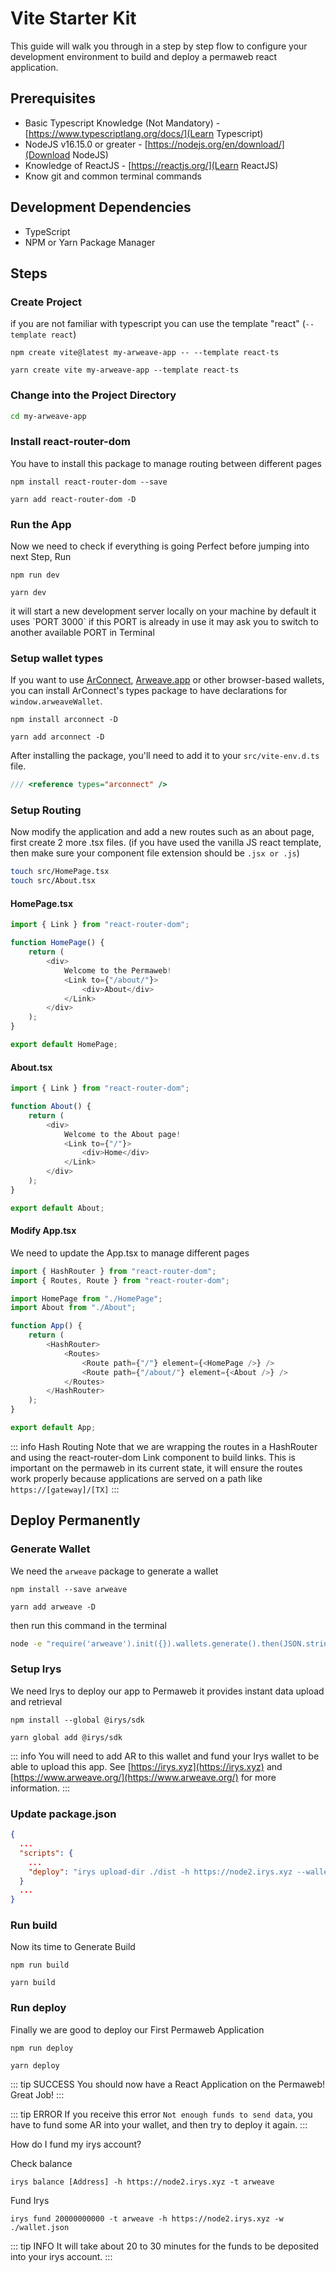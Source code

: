 # Vite Starter Kit

This guide will walk you through in a step by step flow to configure your development environment to build and deploy a permaweb react application.

## Prerequisites

-   Basic Typescript Knowledge (Not Mandatory) - [https://www.typescriptlang.org/docs/](Learn Typescript)
-   NodeJS v16.15.0 or greater - [https://nodejs.org/en/download/](Download NodeJS)
-   Knowledge of ReactJS - [https://reactjs.org/](Learn ReactJS)
-   Know git and common terminal commands

## Development Dependencies

-   TypeScript
-   NPM or Yarn Package Manager

## Steps

### Create Project

if you are not familiar with typescript you can use the template "react" (`--template react`)

<CodeGroup>
  <CodeGroupItem title="NPM">
  
```console:no-line-numbers
npm create vite@latest my-arweave-app -- --template react-ts
```

  </CodeGroupItem>
  <CodeGroupItem title="YARN">
  
```console:no-line-numbers
yarn create vite my-arweave-app --template react-ts
```

  </CodeGroupItem>
</CodeGroup>

### Change into the Project Directory

```sh
cd my-arweave-app
```

### Install react-router-dom

You have to install this package to manage routing between different pages

<CodeGroup>
  <CodeGroupItem title="NPM">
  
```console:no-line-numbers
npm install react-router-dom --save
```

  </CodeGroupItem>
  <CodeGroupItem title="YARN">
  
```console:no-line-numbers
yarn add react-router-dom -D
```

  </CodeGroupItem>
</CodeGroup>

### Run the App

Now we need to check if everything is going Perfect before jumping into next Step, Run
<CodeGroup>
<CodeGroupItem title="NPM">

```console:no-line-numbers
npm run dev
```

  </CodeGroupItem>
  <CodeGroupItem title="YARN">
  
```console:no-line-numbers
yarn dev
```

  </CodeGroupItem>
</CodeGroup>
it will start a new development server locally on your machine by default it uses `PORT 3000` if this PORT is already in use
it may ask you to switch to another available PORT in Terminal

### Setup wallet types

If you want to use [ArConnect](https://arconnect.io), [Arweave.app](https://arweave.app) or other browser-based wallets, you can install ArConnect's types package to have declarations for `window.arweaveWallet`.
<CodeGroup>
<CodeGroupItem title="NPM">

```console:no-line-numbers
npm install arconnect -D
```

  </CodeGroupItem>
  <CodeGroupItem title="YARN">
  
```console:no-line-numbers
yarn add arconnect -D
```

  </CodeGroupItem>
</CodeGroup>

After installing the package, you'll need to add it to your `src/vite-env.d.ts` file.

```ts
/// <reference types="arconnect" />
```

### Setup Routing

Now modify the application and add a new routes such as an about page, first create 2 more .tsx files. (if you have used the vanilla JS react template, then make sure your component file extension should be `.jsx or .js`)

```sh
touch src/HomePage.tsx
touch src/About.tsx
```

#### HomePage.tsx

```ts
import { Link } from "react-router-dom";

function HomePage() {
	return (
		<div>
			Welcome to the Permaweb!
			<Link to={"/about/"}>
				<div>About</div>
			</Link>
		</div>
	);
}

export default HomePage;
```

#### About.tsx

```ts
import { Link } from "react-router-dom";

function About() {
	return (
		<div>
			Welcome to the About page!
			<Link to={"/"}>
				<div>Home</div>
			</Link>
		</div>
	);
}

export default About;
```

#### Modify App.tsx

We need to update the App.tsx to manage different pages

```ts
import { HashRouter } from "react-router-dom";
import { Routes, Route } from "react-router-dom";

import HomePage from "./HomePage";
import About from "./About";

function App() {
	return (
		<HashRouter>
			<Routes>
				<Route path={"/"} element={<HomePage />} />
				<Route path={"/about/"} element={<About />} />
			</Routes>
		</HashRouter>
	);
}

export default App;
```

::: info Hash Routing
Note that we are wrapping the routes in a HashRouter and using the react-router-dom Link component to build links.
This is important on the permaweb in its current state, it will ensure the routes work properly because applications
are served on a path like `https://[gateway]/[TX]`
:::

## Deploy Permanently

### Generate Wallet

We need the `arweave` package to generate a wallet

<CodeGroup>
<CodeGroupItem title="NPM">

```console:no-line-numbers
npm install --save arweave
```

  </CodeGroupItem>
  <CodeGroupItem title="YARN">
  
```console:no-line-numbers
yarn add arweave -D
```

  </CodeGroupItem>
</CodeGroup>

then run this command in the terminal

```sh
node -e "require('arweave').init({}).wallets.generate().then(JSON.stringify).then(console.log.bind(console))" > wallet.json
```

### Setup Irys

We need Irys to deploy our app to Permaweb it provides instant data upload and retrieval

<CodeGroup>
  <CodeGroupItem title="NPM">
  
```console:no-line-numbers
npm install --global @irys/sdk
```

  </CodeGroupItem>
  <CodeGroupItem title="YARN">
  
```console:no-line-numbers
yarn global add @irys/sdk
```

  </CodeGroupItem>
</CodeGroup>

::: info
You will need to add AR to this wallet and fund your Irys wallet to be able to upload this app. See [https://irys.xyz](https://irys.xyz) and [https://www.arweave.org/](https://www.arweave.org/) for more information.
:::

### Update package.json

```json
{
  ...
  "scripts": {
    ...
    "deploy": "irys upload-dir ./dist -h https://node2.irys.xyz --wallet ./wallet.json -t arweave --index-file index.html --no-confirmation"
  }
  ...
}
```

### Run build

Now its time to Generate Build

<CodeGroup>
  <CodeGroupItem title="NPM">
  
```console:no-line-numbers
npm run build
```

  </CodeGroupItem>
  <CodeGroupItem title="YARN">
  
```console:no-line-numbers
yarn build
```

  </CodeGroupItem>
</CodeGroup>

### Run deploy

Finally we are good to deploy our First Permaweb Application

<CodeGroup>
  <CodeGroupItem title="NPM">
  
```console:no-line-numbers
npm run deploy
```

  </CodeGroupItem>
  <CodeGroupItem title="YARN">
  
```console:no-line-numbers
yarn deploy
```

  </CodeGroupItem>
</CodeGroup>

::: tip SUCCESS
You should now have a React Application on the Permaweb! Great Job!
:::

::: tip ERROR
If you receive this error `Not enough funds to send data`, you have to fund some AR into your wallet, and then try to deploy it again.
:::

How do I fund my irys account?

Check balance

```console:no-line-numbers
irys balance [Address] -h https://node2.irys.xyz -t arweave
```

Fund Irys

```console:no-line-numbers
irys fund 20000000000 -t arweave -h https://node2.irys.xyz -w ./wallet.json
```

::: tip INFO
It will take about 20 to 30 minutes for the funds to be deposited into your irys account.
:::


